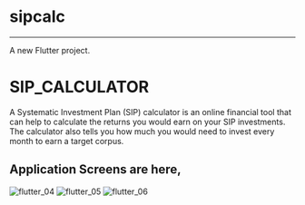 # sipcalc
----------------------------------
A new Flutter project.

# SIP_CALCULATOR
A Systematic Investment Plan (SIP) calculator is an online financial tool that can help to calculate the returns you would earn on your SIP investments. The calculator also tells you how much you would need to invest every month to earn a target corpus.

Application Screens are here,
------------------------------
![flutter_04](https://user-images.githubusercontent.com/63476444/135943987-2c99df2d-92ac-441f-84ea-1bbd98172641.png)
![flutter_05](https://user-images.githubusercontent.com/63476444/135943992-3f436142-803d-48ac-8f2b-f7f8104b2db4.png)
![flutter_06](https://user-images.githubusercontent.com/63476444/135943996-91f59059-a279-4689-a78f-a999b1d5a4cc.png)

